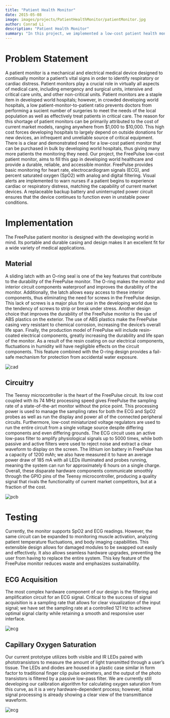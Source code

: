 ```yaml
---
title: "Patient Health Monitor"
date: 2015-05-08
image: images/projects/PatientHealthMonitor/patientMonitor.jpg
author: Conrad Li
description: "Patient Health Monitor"
summary: "In this project, we implemented a low-cost patient health monitor that displays bedside patient vital signs"
---
```


# Problem Statement

A patient monitor is a mechanical and electrical medical device designed to continually monitor a patient’s vital signs in order to identify respiratory or cardiac distress. Patient monitors play a crucial role in virtually all aspects of medical care, including emergency and surgical units, intensive and critical care units, and other non-critical units. Patient monitors are a staple item in developed world hospitals; however, in crowded developing world hospitals, a low patient-monitor-to-patient ratio prevents doctors from performing a sucient number of surgeries to meet the needs of the local population as well as effectively treat patients in critical care. The reason for this shortage of patient monitors can be primarily attributed to the cost of current market models, ranging anywhere from $1,000 to $10,000. This high cost forces developing hospitals to largely depend on outside donations for new devices, an infrequent and unreliable source of critical equipment. There is a clear and demonstrated need for a low-cost patient monitor that can be purchased in bulk by developing world hospitals, thus giving many more patients the monitoring they need. Our project, the FreePulse low-cost patient monitor, aims to fill this gap in developing world healthcare and provide a durable, reliable, and accessible monitor. FreePulse provides basic monitoring for heart rate, electrocardiogram signals (ECG), and percent saturated oxygen (SpO2) with analog and digital filtering. Visual alerts are implemented to warn nurses if a patient begins to experience cardiac or respiratory distress, matching the capability of current market devices. A replaceable backup battery and uninterrupted power circuit ensures that the device continues to function even in unstable power conditions.

# Implementation

The FreePulse patient monitor is designed with the developing world in mind. Its portable and durable casing and design makes it an excellent fit for a wide variety of medical applications.

## Material

A sliding latch with an O-ring seal is one of the key features that contribute to the durability of the FreePulse monitor. The O-ring makes the monitor and interior circuit components waterproof and improves the durability of the monitor. Additionally, the latch allows easy access to these interior components, thus eliminating the need for screws in the FreePulse design. This lack of screws is a major plus for use in the developing world due to the tendency of screws to strip or break under stress. Another design choice that improves the durability of the FreePulse monitor is the use of ABS plastics on the exterior. The use of ABS plastics make the FreePulse casing very resistant to chemical corrosion, increasing the device’s overall life span. Finally, the production model of FreePulse will include resin-coated electrical components, greatly increasing the durability and life span of the monitor. As a result of the resin coating on our electrical components, fluctuations in humidity will have negligible effects on the circuit components. This feature combined with the O-ring design provides a fail-safe mechanism for protection from accidental water exposure.

![cad](/images/projects/PatientHealthMonitor/cad.png)

## Circuitry

The Teensy microcontroller is the heart of the FreePulse circuit. Its low cost coupled with its 74 MHz processing speed gives FreePulse the sampling rate of a state-of-the-art monitor without the price point. This processing power is used to manage the sampling rates for both the ECG and SpO2 probes as well as run the display and power all of the connected peripheral circuits. Furthermore, low-cost miniaturized voltage regulators are used to run the entire circuit from a single voltage source despite differing components and even differing grounds. The ECG circuit uses an active low-pass filter to amplify physiological signals up to 5000 times, while both passive and active filters were used to reject noise and extract a clear waveform to display on the screen. The lithium ion battery in FreePulse has a capacity of 1200 mAh; we also have measured it to have an average power draw of 185 mA with all LEDs illuminated and probes running, meaning the system can run for approximately 6 hours on a single charge. Overall, these disparate hardware components communicate smoothly through the GPIO pins of the Teensy microcontroller, producing a quality signal that rivals the functionality of current market competitors, but at a fraction of the cost. 

![pcb](/images/projects/PatientHealthMonitor/pcb.png)


# Testing

Currently, the monitor supports SpO2 and ECG readings. However, the same circuit can be expanded to monitoring muscle activation, analyzing patient temperature fluctuations, and body imaging capabilities. This extensible design allows for damaged modules to be swapped out easily and effectively. It also allows seamless hardware upgrades, preventing the user from having to replace the entire system. This key feature of the FreePulse monitor reduces waste and emphasizes sustainability.

## ECG Acquisition

The most complex hardware component of our design is the filtering and amplification circuit for an ECG signal. Critical to the success of signal acquisition is a sampling rate that allows for clear visualization of the input signal; we have set the sampling rate at a controlled 121 Hz to achieve optimal signal clarity while retaining a smooth and responsive user interface. 

![ecg](/images/projects/PatientHealthMonitor/ecg.png)


## Capillary Oxygen Saturation

Our current prototype utilizes both visible and IR LEDs paired with phototransistors to measure the amount of light transmitted through a user’s tissue. The LEDs and diodes are housed in a plastic case similar in form factor to traditional finger clip pulse oximeters, and the output of the photo transistors is filtered by a passive low-pass filter. We are currently still developing our calibration algorithm for calculating oxygen saturation from this curve, as it is a very hardware-dependent process; however, initial signal processing is already showing a clear view of the transmittance waveform. 

 ![ecg](/images/projects/PatientHealthMonitor/oxygen.png)